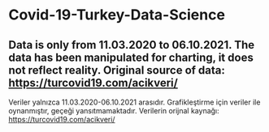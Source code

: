 # Covid-19-Turkey-Data-Science
Data is only from 11.03.2020 to 06.10.2021. 
The data has been manipulated for charting, it does not reflect reality.
Original source of data: https://turcovid19.com/acikveri/
---------------------------------------------------
Veriler yalnızca 11.03.2020-06.10.2021 arasıdır. 
Grafikleştirme için veriler ile oynanmıştır, geçeği yansıtmamaktadır.
Verilerin orijnal kaynağı: https://turcovid19.com/acikveri/

